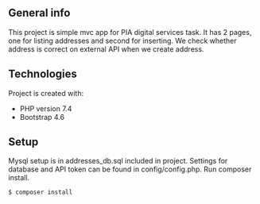 ## General info
This project is simple mvc app for PIA digital services task. It has 2 pages, one for listing addresses and second for inserting. We check whether address is correct on external API when we create address.
	
## Technologies
Project is created with:
* PHP version 7.4
* Bootstrap 4.6
	
## Setup
Mysql setup is in addresses_db.sql included in project. Settings for database and API token can be found in config/config.php. Run composer install.

```
$ composer install